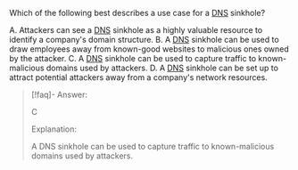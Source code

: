 
Which of the following best describes a use case for a [DNS](../../Glossary/DNS.md) sinkhole? 

A. Attackers can see a [DNS](../../Glossary/DNS.md) sinkhole as a highly valuable resource to identify a company's domain structure. 
B. A [DNS](../../Glossary/DNS.md) sinkhole can be used to draw employees away from known-good websites to malicious ones owned by the attacker. 
C. A [DNS](../../Glossary/DNS.md) sinkhole can be used to capture traffic to known-malicious domains used by attackers. 
D. A [DNS](../../Glossary/DNS.md) sinkhole can be set up to attract potential attackers away from a company's network resources.

> [!faq]- Answer: 
> 
> C 
> 
> Explanation: 
> 
> A DNS sinkhole can be used to capture traffic to known-malicious domains used by attackers.
